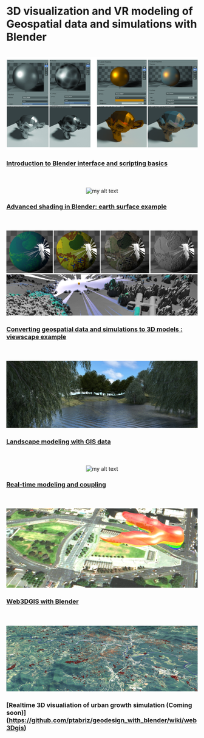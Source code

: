 3D visualization and VR modeling of Geospatial data and simulations with Blender
===============


<p align="center"><br/>
    <img src="img/hero_intro.jpg" alt="my alt text">
</p>

### [Introduction to Blender interface and scripting basics](https://github.com/ptabriz/geodesign_with_blender/wiki/intro_blender)</br></br>

<p align="center"><br/>
    <img src="img/hero_shading.jpg" alt="my alt text">
</p>

### [Advanced shading in Blender: earth surface example ](https://github.com/ptabriz/geodesign_with_blender/wiki/advanced_shading)</br></br>

<p align="center"><br/>
    <img src="img/example_1_intro.jpg" alt="my alt text">
</p>

### [Converting geospatial data and simulations to 3D models : viewscape example](https://github.com/ptabriz/geodesign_with_blender/wiki/viewshed_example)</br></br>

</p>
<p align="center"><br/>
    <img src="img/render_hero_2.jpg" alt="my alt text">
</p>

### [Landscape modeling with GIS data](https://github.com/ptabriz/geodesign_with_blender/wiki/landscape_modeling_example)</br></br>

<p align="center"><br/>
    <img src="img/anim_viewshed.gif" alt="my alt text">
</p>

### [Real-time modeling and coupling ](https://github.com/ptabriz/geodesign_with_blender/wiki/realtime)</br></br>

<p align="center"><br/>
    <img src="img/isosurface.JPG" alt="my alt text">
</p>

### [Web3DGIS with Blender ](https://github.com/ptabriz/geodesign_with_blender/wiki/web3Dgis)</br></br>

<p align="center"><br/>
    <img src="img/futures.jpg" alt="my alt text">
</p>

### [Realtime 3D visualiation of urban growth simulation (Coming soon)] (https://github.com/ptabriz/geodesign_with_blender/wiki/web3Dgis)</br></br>
